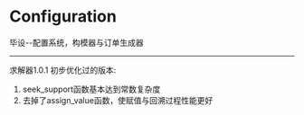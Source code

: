 # Configuration
毕设--配置系统，构模器与订单生成器

***
求解器1.0.1 初步优化过的版本:
1. seek_support函数基本达到常数复杂度
2. 去掉了assign_value函数，使赋值与回溯过程性能更好 
